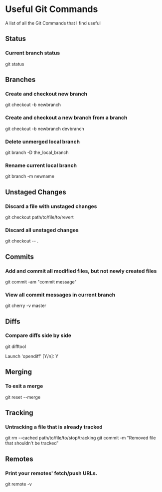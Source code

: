 # Useful Git Commands
A list of all the Git Commands that I find useful

## Status

### Current branch status
git status

## Branches

### Create and checkout new branch
git checkout -b newbranch

### Create and checkout a new branch from a branch
git checkout -b newbranch devbranch

### Delete unmerged local branch
git branch -D the_local_branch

### Rename current local branch
git branch -m newname

## Unstaged Changes

### Discard a file with unstaged changes
git checkout path/to/file/to/revert

### Discard all unstaged changes
git checkout -- .

## Commits

### Add and commit all modified files, but not newly created files
git commit -am  "commit message"

### View all commit messages in current branch
git cherry -v master

## Diffs

### Compare diffs side by side

git difftool

Launch 'opendiff' [Y/n]: Y

## Merging

### To exit a merge
git reset --merge

## Tracking

### Untracking a file that is already tracked
git rm --cached path/to/file/to/stop/tracking
git commit -m "Removed file that shouldn't be tracked"

## Remotes

### Print your remotes' fetch/push URLs.
git remote -v
